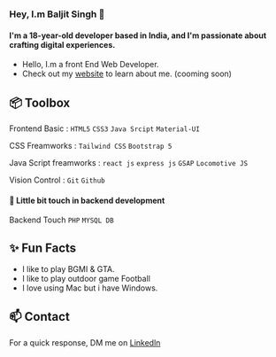 ### Hey, I.m Baljit Singh 👋
 #### I'm a 18-year-old developer based in India, and I'm passionate about crafting digital experiences.

  * Hello, I.m a front End Web Developer.
  * Check out my [website](https://www.google.com) to learn about me. (cooming soon)

 ## 📦 Toolbox
 Frontend Basic : `HTML5` `CSS3` `Java Srcipt`  `Material-UI`  <br>
 
 CSS Freamworks : `Tailwind CSS` `Bootstrap 5`<br>
 
 Java Script freamworks : `react js` `express js` `GSAP` `Locomotive JS` <br>

 Vision Control : `Git` `Github`

 #### 🧐 Little bit touch in backend development 
 Backend Touch `PHP` `MYSQL DB` 

 ## ✨ Fun Facts
   * I like to play BGMI & GTA.
   * I like to play outdoor game Football
   * I love using Mac but i have Windows.

## 📫 Contact
For a quick response, DM me on [Linkedln](https://www.linkedin.com/in/baljitsingh2005)  

